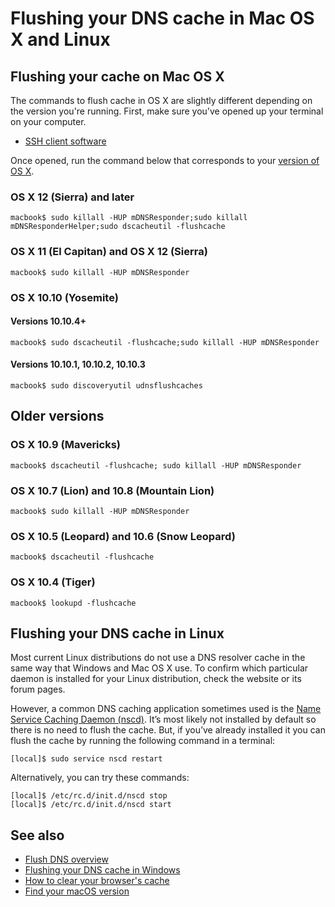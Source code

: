 # Flushing your DNS cache in Mac OS X and Linux

## Flushing your cache on Mac OS X

The commands to flush cache in OS X are slightly different depending on the version you're running. First, make sure you've opened up your terminal on your computer.

- [SSH client software](https://help.dreamhost.com/hc/en-us/articles/215360828-SSH-client-software)

Once opened, run the command below that corresponds to your [version of OS X](https://support.apple.com/en-us/HT201260).

### OS X 12 (Sierra) and later

```
macbook$ sudo killall -HUP mDNSResponder;sudo killall mDNSResponderHelper;sudo dscacheutil -flushcache
```

### OS X 11 (El Capitan) and OS X 12 (Sierra)

```
macbook$ sudo killall -HUP mDNSResponder
```

### OS X 10.10 (Yosemite)

#### Versions 10.10.4+

```
macbook$ sudo dscacheutil -flushcache;sudo killall -HUP mDNSResponder
```

#### Versions 10.10.1, 10.10.2, 10.10.3

```
macbook$ sudo discoveryutil udnsflushcaches
```

## Older versions

### OS X 10.9 (Mavericks)

```
macbook$ dscacheutil -flushcache; sudo killall -HUP mDNSResponder
```

### OS X 10.7 (Lion) and 10.8 (Mountain Lion)

```
macbook$ sudo killall -HUP mDNSResponder
```

### OS X 10.5 (Leopard) and 10.6 (Snow Leopard)

```
macbook$ dscacheutil -flushcache
```

### OS X 10.4 (Tiger)

```
macbook$ lookupd -flushcache
```

## Flushing your DNS cache in Linux

Most current Linux distributions do not use a DNS resolver cache in the same way that Windows and Mac OS X use. To confirm which particular daemon is installed for your Linux distribution, check the website or its forum pages.

However, a common DNS caching application sometimes used is the [Name Service Caching Daemon (nscd)](http://linux.die.net/man/8/nscd). It’s most likely not installed by default so there is no need to flush the cache. But, if you’ve already installed it you can flush the cache by running the following command in a terminal:

```
[local]$ sudo service nscd restart 
```

Alternatively, you can try these commands:

```
[local]$ /etc/rc.d/init.d/nscd stop
[local]$ /etc/rc.d/init.d/nscd start
```

## See also

- [Flush DNS overview](https://help.dreamhost.com/hc/en-us/articles/215680477-Flush-DNS-overview)
- [Flushing your DNS cache in Windows](https://help.dreamhost.com/hc/en-us/articles/214981268-Flushing-your-DNS-cache-in-Windows)
- [How to clear your browser's cache](https://help.dreamhost.com/hc/en-us/articles/216456827-How-to-clear-your-browser-s-cache)
- [Find your macOS version](https://support.apple.com/en-us/HT201260)